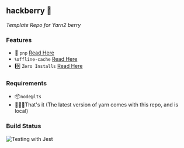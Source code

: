 ## hackberry 🧪

_Template Repo for Yarn2 berry_

### Features

- 🔌 `pnp` [Read Here](https://next.yarnpkg.com/features/pnp)
- 📞`offline-cache` [Read Here](https://next.yarnpkg.com/features/offline-cache)
- 0️⃣ `Zero Installs` [Read Here](https://next.yarnpkg.com/features/zero-installs)

### Requirements

- 📦`node@lts`
- 🤷🏻‍♂️That's it (The latest version of yarn comes with this repo, and is local)

### Build Status

![Testing with Jest](https://github.com/rajatsharma/hackberry/workflows/Testing%20with%20Jest/badge.svg)

